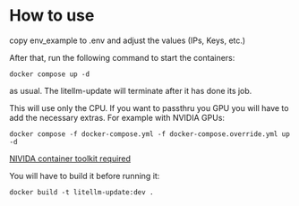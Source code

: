 # How to use

copy env_example to .env and adjust the values (IPs, Keys, etc.)

After that, run the following command to start the containers:

```
docker compose up -d
```

as usual. The litellm-update will terminate after it has done its job.

This will use only the CPU. If you want to passthru you GPU you will have to add the necessary extras. For example with NVIDIA GPUs:

```
docker compose -f docker-compose.yml -f docker-compose.override.yml up -d
```

[NIVIDA container toolkit required](https://docs.nvidia.com/datacenter/cloud-native/container-toolkit/latest/install-guide.html)

You will have to build it before running it:

```
docker build -t litellm-update:dev .
```
